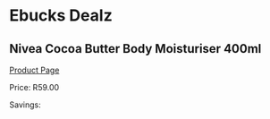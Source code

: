 
# Ebucks Dealz
## Nivea Cocoa Butter Body Moisturiser 400ml
[Product Page](https://www.ebucks.com/web/shop/productSelected.do?prodId=1069050386&catId=1186086453)

Price: R59.00

Savings: 


	